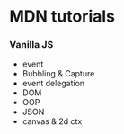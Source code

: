 # MDN tutorials

### Vanilla JS
 - event
 - Bubbling & Capture
 - event delegation
 - DOM
 - OOP 
 - JSON
 - canvas & 2d ctx

